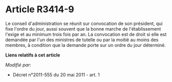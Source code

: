 # Article R3414-9

Le conseil d'administration se réunit sur convocation de son président, qui fixe l'ordre du jour, aussi souvent que la bonne
marche de l'établissement l'exige et au minimum trois fois par an. La convocation est de droit si elle est demandée par l'un
des ministres de tutelle ou par la moitié au moins des membres, à condition que la demande porte sur un ordre du jour
déterminé.

**Liens relatifs à cet article**

_Modifié par_:

  - Décret n°2011-555 du 20 mai 2011 - art. 1
